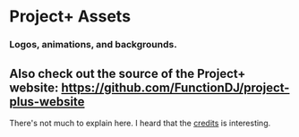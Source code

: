 # Project+ Assets
### Logos, animations, and backgrounds.

## Also check out the source of the Project+ website: https://github.com/FunctionDJ/project-plus-website

There's not much to explain here.
I heard that the [credits](logos/credits.md) is interesting.
